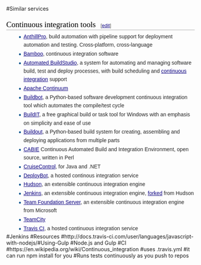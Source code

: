 #Similar services
<h2 style="color: black; font-weight: normal; margin-top: 1em; margin-bottom: 0.25em; overflow: hidden; padding: 0px; border-bottom-width: 1px; border-bottom-style: solid; border-bottom-color: rgb(170, 170, 170); font-size: 1.5em; font-family: 'Linux Libertine', Georgia, Times, serif; line-height: 1.3; background-image: none; background-attachment: initial; background-size: initial; background-origin: initial; background-clip: initial; background-position: initial; background-repeat: initial;"><span class="mw-headline" id="Continuous_integration_tools">Continuous integration tools</span><span class="mw-editsection" style="-webkit-user-select: none; font-size: small; margin-left: 1em; vertical-align: baseline; line-height: 1em; display: inline-block; white-space: nowrap; unicode-bidi: -webkit-isolate; font-family: sans-serif;"><span class="mw-editsection-bracket" style="margin-right: 0px; color: rgb(85, 85, 85); margin-left: 0px;">[</span><a href="https://en.wikipedia.org/w/index.php?title=List_of_build_automation_software&amp;action=edit&amp;section=4" title="Edit section: Continuous integration tools" style="color: rgb(11, 0, 128); background: none;">edit</a><span class="mw-editsection-bracket" style="margin-left: 0px; color: rgb(85, 85, 85); margin-right: 0px;">]</span></span></h2><ul style="margin-top: 0.3em; margin-bottom: 0px; margin-left: 1.6em; list-style-image: url(data:image/svg+xml,%3C%3Fxml%20version%3D%221.0%22%20encoding%3D%22UTF-8%22%3F%3E%0A%3Csvg%20xmlns%3D%22http%3A%2F%2Fwww.w3.org%2F2000%2Fsvg%22%20version%3D%221.1%22%20width%3D%225%22%20height%3D%2213%22%3E%0A%3Ccircle%20cx%3D%222.5%22%20cy%3D%229.5%22%20r%3D%222.5%22%20fill%3D%22%2300528c%22%2F%3E%0A%3C%2Fsvg%3E%0A); color: rgb(37, 37, 37); font-family: sans-serif; line-height: 22.3999996185303px;"><li style="margin-bottom: 0.1em;"><a href="https://en.wikipedia.org/wiki/AnthillPro" title="AnthillPro" style="color: rgb(11, 0, 128); background: none;">AnthillPro</a>, build automation with pipeline support for deployment automation and testing. Cross-platform, cross-language</li><li style="margin-bottom: 0.1em;"><a href="https://en.wikipedia.org/wiki/Bamboo_(software)" title="Bamboo (software)" style="color: rgb(11, 0, 128); background: none;">Bamboo</a>, continuous integration software</li><li style="margin-bottom: 0.1em;"><a href="https://en.wikipedia.org/wiki/Automated_BuildStudio" title="Automated BuildStudio" style="color: rgb(11, 0, 128); background: none;">Automated BuildStudio</a>, a system for automating and managing software build, test and deploy processes, with build scheduling and&nbsp;<a href="https://en.wikipedia.org/wiki/Continuous_integration" title="Continuous integration" style="color: rgb(11, 0, 128); background: none;">continuous integration</a>&nbsp;support</li><li style="margin-bottom: 0.1em;"><a href="https://en.wikipedia.org/wiki/Apache_Continuum" title="Apache Continuum" style="color: rgb(11, 0, 128); background: none;">Apache Continuum</a></li><li style="margin-bottom: 0.1em;"><a href="https://en.wikipedia.org/wiki/Buildbot" title="Buildbot" style="color: rgb(11, 0, 128); background: none;">Buildbot</a>, a Python-based software development continuous integration tool which automates the compile/test cycle</li><li style="margin-bottom: 0.1em;"><a href="https://en.wikipedia.org/wiki/BuildIT" title="BuildIT" style="color: rgb(11, 0, 128); background: none;">BuildIT</a>, a free graphical build or task tool for Windows with an emphasis on simplicity and ease of use</li><li style="margin-bottom: 0.1em;"><a href="https://en.wikipedia.org/wiki/Buildout" title="Buildout" style="color: rgb(11, 0, 128); background: none;">Buildout</a>, a Python-based build system for creating, assembling and deploying applications from multiple parts</li><li style="margin-bottom: 0.1em;"><a href="https://en.wikipedia.org/wiki/CABIE" title="CABIE" style="color: rgb(11, 0, 128); background: none;">CABIE</a>&nbsp;Continuous Automated Build and Integration Environment, open source, written in Perl</li><li style="margin-bottom: 0.1em;"><a href="https://en.wikipedia.org/wiki/CruiseControl" title="CruiseControl" style="color: rgb(11, 0, 128); background: none;">CruiseControl</a>, for Java and .NET</li><li style="margin-bottom: 0.1em;"><a href="https://en.wikipedia.org/wiki/Wildbit#DeployBot" title="Wildbit" style="color: rgb(11, 0, 128); background: none;">DeployBot</a>, a hosted continous integration service</li><li style="margin-bottom: 0.1em;"><a href="https://en.wikipedia.org/wiki/Hudson_(software)" title="Hudson (software)" style="color: rgb(11, 0, 128); background: none;">Hudson</a>, an extensible continuous integration engine</li><li style="margin-bottom: 0.1em;"><a href="https://en.wikipedia.org/wiki/Jenkins_(software)" title="Jenkins (software)" style="color: rgb(11, 0, 128); background: none;">Jenkins</a>, an extensible continuous integration engine,&nbsp;<a href="https://en.wikipedia.org/wiki/Fork_(software_development)" title="Fork (software development)" style="color: rgb(11, 0, 128); background: none;">forked</a>&nbsp;from Hudson</li><li style="margin-bottom: 0.1em;"><a href="https://en.wikipedia.org/wiki/Team_Foundation_Server" title="Team Foundation Server" style="color: rgb(11, 0, 128); background: none;">Team Foundation Server</a>, an extensible continuous integration engine from Microsoft</li><li style="margin-bottom: 0.1em;"><a href="https://en.wikipedia.org/wiki/TeamCity" title="TeamCity" style="color: rgb(11, 0, 128); background: none;">TeamCity</a></li><li style="margin-bottom: 0.1em;"><a href="https://en.wikipedia.org/wiki/Travis_CI" title="Travis CI" style="color: rgb(11, 0, 128); background: none;">Travis CI</a>, a hosted continuous integration service</li></ul>
#Jenkins
#Resources
#http://docs.travis-ci.com/user/languages/javascript-with-nodejs/#Using-Gulp
#Node.js and Gulp
#CI
#https://en.wikipedia.org/wiki/Continuous_integration
#uses .travis.yml
#it can run npm install for you
#Runs tests continuously as you push to repos
